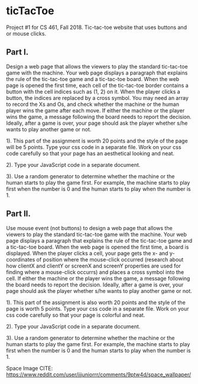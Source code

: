 # ticTacToe
Project #1 for CS 461, Fall 2018. Tic-tac-toe website that uses buttons and or mouse clicks.

## Part I. 
Design a web page that allows the viewers to play the standard tic-tac-toe game with the machine.
 Your web page displays a paragraph that
  explains the rule of the tic-tac-toe game and a tic-tac-toe board. When the
  web page is opened the first time, each cell of the tic-tac-toe border contains
  a button with the cell indices such as (1, 2) on it. When the player clicks a
  button, the indices are replaced by a cross symbol. You may need an array
  to record the Xs and Os, and check whether the machine or the human
  player wins the game after each move. If either the machine or the player
  wins the game, a message following the board needs to report the decision.
  Ideally, after a game is over, your page should ask the player whether s/he
  wants to play another game or not.
  
  1). This part of the assignment is worth 20 points and the style of the page
  will be 5 points. Type your css code in a separate file. Work on your css code
  carefully so that your page has an aesthetical looking and neat.
  
  2). Type your JavaScript code in a separate document.
  
  3). Use a random generator to determine whether the machine or the human
  starts to play the game first. For example, the machine starts to play first
  when the number is 0 and the human starts to play when the number is 1.
  
 ## Part II. 
Use mouse event (not buttons) to design a web page that allows the viewers to play the standard tic-tac-toe game with the machine.
Your web page displays a paragraph that explains the rule of the tic-tac-toe game and
a tic-tac-toe board. When the web page is opened the first time, a board is
displayed. When the player clicks a cell, your page gets the x- and y-
coordinates of position where the mouse-click occurred (research about how
clientX and clientY or screenX and screenY properties are used for finding
where a mouse-click occurrs) and places a cross symbol into the cell. If either
the machine or the player wins the game, a message following the board
needs to report the decision. Ideally, after a game is over, your page should
ask the player whether s/he wants to play another game or not.

1). This part of the assignment is also worth 20 points and the style of the
page is worth 5 points. Type your css code in a separate file. Work on your
css code carefully so that your page is colorful and neat.

2). Type your JavaScript code in a separate document.

3). Use a random generator to determine whether the machine or the human
starts to play the game first. For example, the machine starts to play first
when the number is 0 and the human starts to play when the number is 1.

Space Image CITE:  https://www.reddit.com/user/jjjuniorrr/comments/9ptw4d/space_wallpaper/
